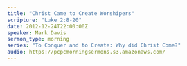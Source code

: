 ```yaml
---
title: "Christ Came to Create Worshipers"
scripture: "Luke 2:8-20"
date: 2012-12-24T22:00:00Z
speaker: Mark Davis
sermon_type: morning
series: "To Conquer and to Create: Why did Christ Come?"
audio: https://pcpcmorningsermons.s3.amazonaws.com/ 
---
```



